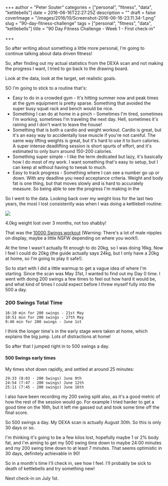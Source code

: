 +++
author = "Peter Souter"
categories = ["personal", "fitness", "data", "kettlebells"]
date = 2016-06-16T22:27:25Z
description = ""
draft = false
coverImage = "/images/2016/10/Screenshot-2016-06-16-23.11.34-1.png"
slug = "90-day-fitness-challenge"
tags = ["personal", "fitness", "data", "kettlebells"]
title = "90 Day Fitness Challenge - Week 1 - First check-in"

+++

So after writing about something a little more personal, I'm going to continue talking about data driven fitness!

So, after finding out my actual statistics from the DEXA scan and not making the progress I want, I tried to go back to the drawing board.

Look at the data, look at the target, set realistic goals.

SO I'm going to stick to a routine that's:

* Easy to do in a crowded gym - It's hitting summer now and peak times at the gym equipment is pretty sparse. Something that avoided the super busy squat rack and bench would be nice.
* Something I can do at home in a pinch - Sometimes I'm tired, sometimes I'm working, sometimes I'm traveling the next day. Hell, sometimes it's raining and I don't want to leave the house!
* Something that is both a cardio and weight workout. Cardio is great, but it's an easy way to accidentally lose muscle if you're not careful. The same way lifting weights is great, but it's hard to use it to burn calories. A super intense deadlifting session is short spurts of effort, and it's estimated to only burn around 150-200 calories.
* Something super simple - I like the term dedicated but lazy, it's basically how I do most of my work. I want something that's easy to setup, but I can keep at without having to tweak to much.
* Easy to track progress - Something where I can see a number go up or down. With any deadline you need acceptance criteria. Weight and body fat is one thing, but that moves slowly and is hard to accurately measure. So being able to see the progress I'm making in the

So I went to the data. Looking back over my weight loss for the last two years, the most I lost consistently was when I was doing a kettlebell routine:

![](/images/2016/10/Screenshot-2016-06-16-23.11.34.png)

4.0kg weight lost over 3 months, not too shabby!

That was the [10000 Swings workout](https://www.t-nation.com/workouts/10000-swing-kettlebell-workout) (Warning: There's a lot of male nipples on display, maybe a little NSFW depending on where you work!).

At the time I wasn't actually fit enough to do 20kg, so I was doing 16kg. Now I feel I could do 20kg (the guide actually says 24kg, but I only have a 20kg at home, so I'm going to play it safe!).

So to start with I did a little warmup to get a vague idea of where I'm starting. Since the scan was May 31st, I wanted to find out my Day 0 time. I went with doing 200 swings a few times to feel out how hard it would be, and what kind of times I could expect before I threw myself fully into the 500 a day.

### 200 Swings Total Time

```
16:10 min for 200 swings - 21st May
10:51 min for 200 swings - 27th May
9:40 min for 200 swings - June 1st
```

I think the longer time's in the early stage were taken at home, which explains the big jump. Lots of distractions at home!

So after that I jumped right in to 500 swings a day.

#### 500 Swings early times

My times shot down rapidly, and settled at around 25 minutes:

```
29:33 (8:03 - 200 Swings) June 9th
24:54 (7:47 - 200 swings) June 12th
25:11 (7:45 - 200 swings) June 16th
```

I also have been recording my 200 swing split also, as it's a good metric of how the rest of the session would go. For example I tried harder to get a good time on the 16th, but it left me gassed out and took some time off the final score.

So 500 swings a day. My DEXA scan is actually August 30th. So this is only 30 days or so.

I'm thinking it's going to be a few kilos lost, hopefully maybe 1 or 2% body fat, and I'm aiming to get my 500 swing time down to maybe 24:00 minutes and my 200 swing time down to at least 7 minutes. That seems optimistic in 30 days, definitely achievable in 90!

So in a month's time I'll check in, see how I feel. I'll probably be sick to death of kettlebells and try something new!

Next check-in on July 1st.
